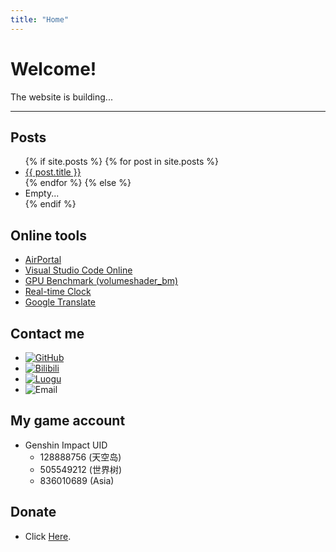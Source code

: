 ```yaml
---
title: "Home"
---
```


# Welcome!

The website is building...

------

## Posts
<ul>
  {% if site.posts %}
    {% for post in site.posts %}
      <li>
        <a href="{{ post.url }}" title="{{ post.title }}">{{ post.title }}</a>
      </li>
    {% endfor %}
  {% else %}
    <li>Empty...</li>
  {% endif %}
</ul>

## Online tools

- [AirPortal](https://airportal.cn "AirPortal")
- [Visual Studio Code Online](https://vscode.dev "Visual Studio Code Online")
- [GPU Benchmark (volumeshader_bm)](https://cznull.github.io/vsbm "GPU Benchmark (volumeshader_bm)")
- [Real-time Clock](./pages/clock "Real-time Clock")
- [Google Translate](https://translate.google.com "Google Translate")

## Contact me

- [![GitHub](https://img.shields.io/badge/GitHub-livcm-brightgreen.svg?style=flat-square&logo=github "GitHub")](https://github.com/livcm/)
- [![Bilibili](https://img.shields.io/badge/Bilibili-奇幻菌livcm-ff69b4.svg?style=flat-square&logo=bilibili "Bilibili")](https://space.bilibili.com/423883286/)
- [![Luogu](https://img.shields.io/badge/Luogu-livcm-blue.svg?style=flat-square "Luogu")](https://www.luogu.com.cn/user/479197)
- ![Email](https://img.shields.io/badge/Email-15578180582%40qq.com-blue.svg?style=flat-square&logo=maildotru "Email")

## My game account

- Genshin Impact UID
  - 128888756 (天空岛)
  - 505549212 (世界树)
  - 836010689 (Asia)

## Donate

- Click [Here](./pages/donate "Donate").